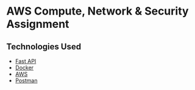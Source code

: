 # AWS Compute, Network & Security Assignment


## Technologies Used

 - [Fast API](https://fastapi.tiangolo.com/reference/)
 - [Docker](https://docs.docker.com/reference/)
 - [AWS](https://aws.amazon.com/)
 - [Postman](https://learning.postman.com/docs/introduction/overview/)